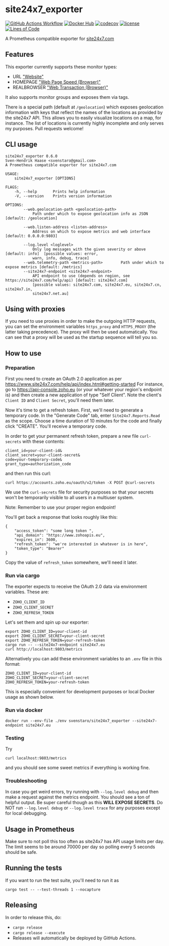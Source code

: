 # site24x7_exporter

[![GitHub Actions Workflow](https://github.com/svenstaro/site24x7_exporter/workflows/Build/badge.svg)](https://github.com/svenstaro/site24x7_exporter/actions)
[![Docker Hub](https://img.shields.io/docker/pulls/svenstaro/site24x7_exporter)](https://cloud.docker.com/repository/docker/svenstaro/site24x7_exporter/)
[![codecov](https://codecov.io/gh/svenstaro/site24x7_exporter/branch/master/graph/badge.svg)](https://codecov.io/gh/svenstaro/site24x7_exporter)
[![license](http://img.shields.io/badge/license-MIT-blue.svg)](https://github.com/svenstaro/site24x7_exporter/blob/master/LICENSE)
[![Lines of Code](https://tokei.rs/b1/github/svenstaro/site24x7_exporter)](https://github.com/svenstaro/site24x7_exporter)

A Prometheus compatible exporter for [site24x7.com](https://www.site24x7.com/)

## Features

This exporter currently supports these monitor types:

- URL ["Website"](https://www.site24x7.com/help/admin/adding-a-monitor/website-monitoring.html)
- HOMEPAGE ["Web Page Speed (Browser)"](https://www.site24x7.com/help/admin/adding-a-monitor/web-page-analyzer.html)
- REALBROWSER ["Web Transaction (Browser)"](https://www.site24x7.com/help/admin/adding-a-monitor/webapplication-monitoring-realbrowser.html)

It also supports monitor groups and exposes them via tags.

There is a special path (default at `/geolocation`) which exposes geolocation information
with keys that reflect the names of the locations as provided by the site24x7 API.
This allows you to easily visualize locations on a map, for instance.
The list of locations is currently highly incomplete and only serves my purposes.
Pull requests welcome!

## CLI usage

```
site24x7_exporter 0.6.0
Sven-Hendrik Haase <svenstaro@gmail.com>
A Prometheus compatible exporter for site24x7.com

USAGE:
    site24x7_exporter [OPTIONS]

FLAGS:
    -h, --help       Prints help information
    -V, --version    Prints version information

OPTIONS:
        --web.geolocation-path <geolocation-path>
            Path under which to expose geolocation info as JSON [default: /geolocation]

        --web.listen-address <listen-address>
            Address on which to expose metrics and web interface [default: 0.0.0.0:9803]

        --log.level <loglevel>
            Only log messages with the given severity or above [default: info]  [possible values: error,
            warn, info, debug, trace]
        --web.telemetry-path <metrics-path>        Path under which to expose metrics [default: /metrics]
        --site24x7-endpoint <site24x7-endpoint>
            API endpoint to use (depends on region, see https://site24x7.com/help/api) [default: site24x7.com]
            [possible values: site24x7.com, site24x7.eu, site24x7.cn, site24x7.in,
            site24x7.net.au]
```

## Using with proxies

If you need to use proxies in order to make the outgoing HTTP requests, you can set the environment variables
`https_proxy` and `HTTPS_PROXY` (the latter taking precedence). The proxy will then be used automatically.
You can see that a proxy will be used as the startup sequence will tell you so.

## How to use

### Preparation

First you need to create an OAuth 2.0 application as per https://www.site24x7.com/help/api/index.html#getting-started
For instance, go to https://api-console.zoho.eu (or your whatever your region's endpoint is) and then create a new
application of type "Self Client". Note the client's `Client ID` and `Client Secret`, you'll need them later.

Now it's time to get a refresh token. First, we'll need to generate a temporary code. In the "Generate Code" tab,
enter `Site24x7.Reports.Read` as the scope.
Choose a time duration of 10 minutes for the code and finally click "CREATE". You'll receive a temporary code.

In order to get your permanent refresh token, prepare a new file `curl-secrets` with these contents:

    client_id=your-client-id&
    client_secret=your-client-secret&
    code=your-temporary-code&
    grant_type=authorization_code

and then run this curl:

    curl https://accounts.zoho.eu/oauth/v2/token -X POST @curl-secrets

We use the `curl-secrets` file for security purposes so that your secrets won't be temporarily visible to all users
in a multiuser system.

Note: Remember to use your proper region endpoint!

You'll get back a response that looks roughly like this:

```
{
    "access_token": "some long token ",
    "api_domain": "https://www.zohoapis.eu",
    "expires_in": 3600,
    "refresh_token": "we're interested in whatever is in here",
    "token_type": "Bearer"
}
```

Copy the value of `refresh_token` somewhere, we'll need it later.

### Run via cargo

The exporter expects to receive the OAuth 2.0 data via environment variables.
These are:

- `ZOHO_CLIENT_ID`
- `ZOHO_CLIENT_SECRET`
- `ZOHO_REFRESH_TOKEN`

Let's set them and spin up our exporter:

    export ZOHO_CLIENT_ID=your-client-id
    export ZOHO_CLIENT_SECRET=your-client-secret
    export ZOHO_REFRESH_TOKEN=your-refresh-token
    cargo run -- --site24x7-endpoint site24x7.eu
    curl http://localhost:9803/metrics

Alternatively you can add these environment variables to an `.env` file in this format:

    ZOHO_CLIENT_ID=your-client-id
    ZOHO_CLIENT_SECRET=your-client-secret
    ZOHO_REFRESH_TOKEN=your-refresh-token

This is especially convenient for development purposes or local Docker usage as shown below.

### Run via docker

    docker run --env-file ./env svenstaro/site24x7_exporter --site24x7-endpoint site24x7.eu

### Testing

Try

    curl localhost:9803/metrics

and you should see some sweet metrics if everything is working fine.

### Troubleshooting

In case you get weird errors, try running with `--log.level debug` and then make a request
against the metrics endpoint. You should see a ton of helpful output. Be super careful though
as this **WILL EXPOSE SECRETS**. Do NOT run `--log.level debug` or `--log.level trace` for any
purposes except for local debugging.

## Usage in Prometheus

Make sure to not poll this too often as site24x7 has API usage limits per day.
The limit seems to be around 70000 per day so polling every 5 seconds should be safe.

## Running the tests

If you want to run the test suite, you'll need to run it as

    cargo test -- --test-threads 1 --nocapture

## Releasing

In order to release this, do:

- `cargo release`
- `cargo release --execute`
- Releases will automatically be deployed by GitHub Actions.
